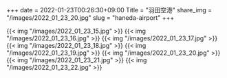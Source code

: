 +++
date  = 2022-01-23T00:26:30+09:00
Title = "羽田空港"
share_img = "/images/2022_01_23_20.jpg"
slug = "haneda-airport"
+++

{{< img "/images/2022_01_23_15.jpg" >}}
{{< img "/images/2022_01_23_16.jpg" >}}
{{< img "/images/2022_01_23_17.jpg" >}}
{{< img "/images/2022_01_23_18.jpg" >}}
{{< img "/images/2022_01_23_19.jpg" >}}
{{< img "/images/2022_01_23_20.jpg" >}}
{{< img "/images/2022_01_23_21.jpg" >}}
{{< img "/images/2022_01_23_22.jpg" >}}